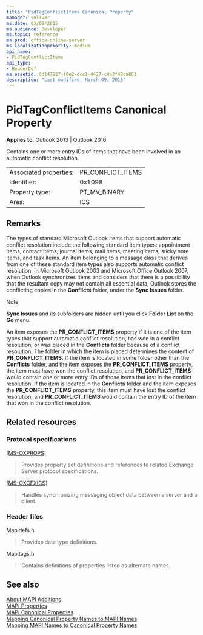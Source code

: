 ```yaml
---
title: "PidTagConflictItems Canonical Property" 
manager: soliver
ms.date: 03/09/2015
ms.audience: Developer
ms.topic: reference
ms.prod: office-online-server
ms.localizationpriority: medium
api_name:
- PidTagConflictItems
api_type:
- HeaderDef
ms.assetid: 0d147827-f0e2-dcc1-4427-c4a2f48ca801
description: "Last modified: March 09, 2015"
---
```


# PidTagConflictItems Canonical Property

**Applies to**: Outlook 2013 | Outlook 2016
  
Contains one or more entry IDs of items that have been involved in an automatic conflict resolution.
  
|||
|:-----|:-----|
|Associated properties:  <br/> |PR_CONFLICT_ITEMS  <br/> |
|Identifier:  <br/> |0x1098  <br/> |
|Property type:  <br/> |PT_MV_BINARY  <br/> |
|Area:  <br/> |ICS  <br/> |

## Remarks

The types of standard Microsoft Outlook items that support automatic conflict resolution include the following standard item types: appointment items, contact items, journal items, mail items, meeting items, sticky note items, and task items. An item belonging to a message class that derives from one of these standard item types also supports automatic conflict resolution. In Microsoft Outlook 2003 and Microsoft Office Outlook 2007, when Outlook synchronizes items and considers that there is a possibility that the resultant copy may not contain all essential data, Outlook stores the conflicting copies in the **Conflicts** folder, under the **Sync Issues** folder.
  
> [!NOTE]
> **Sync Issues** and its subfolders are hidden until you click **Folder List** on the **Go** menu.
  
An item exposes the **PR_CONFLICT_ITEMS** property if it is one of the item types that support automatic conflict resolution, has won in a conflict resolution, or was placed in the **Conflicts** folder because of a conflict resolution. The folder in which the item is placed determines the content of **PR_CONFLICT_ITEMS**. If the item is located in some folder other than the **Conflicts** folder, and the item exposes the **PR_CONFLICT_ITEMS** property, the item must have won the conflict resolution, and **PR_CONFLICT_ITEMS** would contain one or more entry IDs of those items that lost in the conflict resolution. If the item is located in the **Conflicts** folder and the item exposes the **PR_CONFLICT_ITEMS** property, this item must have lost the conflict resolution, and **PR_CONFLICT_ITEMS** would contain the entry ID of the item that won in the conflict resolution.
  
## Related resources

### Protocol specifications

[[MS-OXPROPS]](https://msdn.microsoft.com/library/f6ab1613-aefe-447d-a49c-18217230b148%28Office.15%29.aspx)
  
> Provides property set definitions and references to related Exchange Server protocol specifications.

[[MS-OXCFXICS]](https://msdn.microsoft.com/library/b9752f3d-d50d-44b8-9e6b-608a117c8532%28Office.15%29.aspx)
  
> Handles synchronizing messaging object data between a server and a client.

### Header files

Mapidefs.h
  
> Provides data type definitions.

Mapitags.h
  
> Contains definitions of properties listed as alternate names.

## See also

[About MAPI Additions](about-mapi-additions.md)  
[MAPI Properties](mapi-properties.md)  
[MAPI Canonical Properties](mapi-canonical-properties.md)  
[Mapping Canonical Property Names to MAPI Names](mapping-canonical-property-names-to-mapi-names.md)  
[Mapping MAPI Names to Canonical Property Names](mapping-mapi-names-to-canonical-property-names.md)
